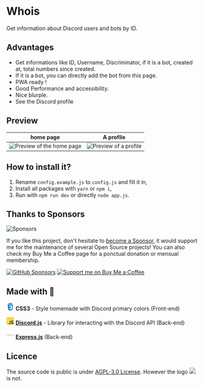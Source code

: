 # Whois

Get information about Discord users and bots by ID.

## Advantages
- Get informations like ID, Username, Discriminator, if it is a bot, created at, total numbers since created.
- If it is a bot, you can directly add the bot from this page.
- PWA ready !
- Good Performance and accessibility.
- Nice blurple.
- See the Discord profile

## Preview

|home page|A profile|
|-|-|
|![Preview of the home page](https://user-images.githubusercontent.com/14293805/162551251-c0976578-cb35-45cb-b2e3-dc667e57b003.png)|![Preview of a profile](https://user-images.githubusercontent.com/14293805/162551265-2af18a7e-decf-4f96-9449-e585ba6d8535.png)

## How to install it?

1. Rename `config.example.js` to `config.js` and fill it in,
2. Install all packages with `yarn` or `npm i`,
3. Run with `npm run dev` or directly `node app.js`.

## Thanks to Sponsors 

![Sponsors](https://cdn.jsdelivr.net/gh/thomasbnt/sponsors/sponsors.svg)

If you like this project, don't hesitate to [become a Sponsor](https://github.com/thomasbnt/sponsors), it would support me for the maintenance of several Open Source projects! You can also check my Buy Me a Coffee page for a ponctual donation or mensual membership.

[![GitHub Sponsors](https://img.shields.io/badge/GitHub%20Sponsor-%23EA54AE.svg?&style=for-the-badge&logo=github-sponsors&logoColor=white)](https://github.com/sponsors/thomasbnt) [![Support me on Buy Me a Coffee](https://img.shields.io/badge/Support%20me-on%20Buy%20Me%20a%20Coffee-%23FFDD00?style=for-the-badge&logo=buy-me-a-coffee&logoColor=white)](https://www.buymeacoffee.com/thomasbnt?via=thomasbnt)

## Made with 💚

<code><img height="20" src="https://raw.githubusercontent.com/github/explore/80688e429a7d4ef2fca1e82350fe8e3517d3494d/topics/css/css.png"></code> **CSS3** - Style homemade with Discord primary colors (Front-end)

<code><img height="20" src="https://raw.githubusercontent.com/github/explore/80688e429a7d4ef2fca1e82350fe8e3517d3494d/topics/javascript/javascript.png"></code> **[Discord.js](https://github.com/discordjs/discord.js)** - Library for interacting with the Discord API (Back-end)  

<code><img height="20" src="https://raw.githubusercontent.com/github/explore/80688e429a7d4ef2fca1e82350fe8e3517d3494d/topics/express/express.png"></code> **[Express.js](https://github.com/expressjs/express)** (Back-end)  

## Licence

The source code is public is under [AGPL-3.0 License](LICENSE). However the logo <code><img height="20" src="https://whois.mrrobot.app/img/whois.png"></code> is not.

